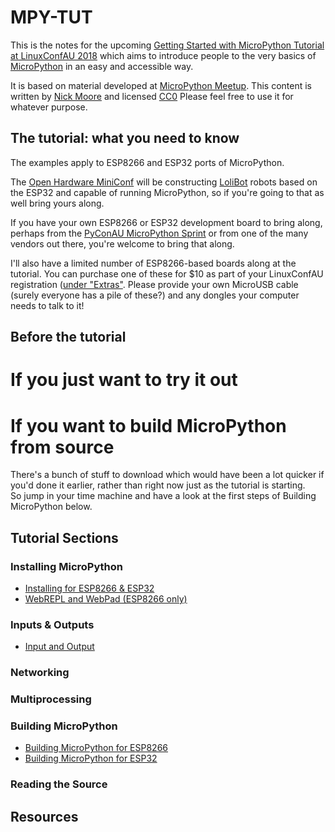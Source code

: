 # MPY-TUT

This is the notes for the upcoming
[Getting Started with MicroPython Tutorial at LinuxConfAU 2018](https://rego.linux.conf.au/schedule/presentation/42/)
which aims to introduce people to the very basics of [MicroPython](https://micropython.org/) in an easy and accessible way.

It is based on material developed at [MicroPython Meetup](https://www.meetup.com/MicroPython-Meetup/).
This content is written by [Nick Moore](http://nick.zoic.org/) and licensed [CC0](https://creativecommons.org/publicdomain/zero/1.0/)
Please feel free to use it for whatever purpose.

## The tutorial: what you need to know

The examples apply to ESP8266 and ESP32 ports of MicroPython.  

The [Open Hardware MiniConf](http://www.openhardwareconf.org/wiki/OHMC2018) will be constructing [LoliBot](https://github.com/CCHS-Melbourne/LoliBot)
robots based on the ESP32 and capable of running MicroPython, so if you're going to that as well bring yours along.

If you have your own ESP8266 or ESP32 development board to bring along, perhaps from the [PyConAU MicroPython Sprint](http://nick.zoic.org/art/micropython-sprints-pyconau/)
or from one of the many vendors out there, you're welcome to bring that along.

I'll also have a limited number of ESP8266-based boards along at the tutorial.  You can purchase one of these for $10 as part
of your LinuxConfAU registration ([under "Extras"](https://rego.linux.conf.au/tickets/category/7).
Please provide your own MicroUSB cable (surely everyone has a pile of these?) and any dongles your computer needs to talk to it!

## Before the tutorial

# If you just want to try it out


# If you want to build MicroPython from source

There's a bunch of stuff to download which would have been a lot quicker if you'd done it earlier, rather than right now just as the tutorial is starting.  
So jump in your time machine and have a look at the first steps of Building MicroPython below.

## Tutorial Sections

### Installing MicroPython

* [Installing for ESP8266 & ESP32](installing.md)
* [WebREPL and WebPad (ESP8266 only)](webrepl-and-webpad.md)

### Inputs & Outputs

* [Input and Output](input-and-output.md)

### Networking

### Multiprocessing

### Building MicroPython

* [Building MicroPython for ESP8266](building-ESP8266.md)
* [Building MicroPython for ESP32](building-ESP32.md)

### Reading the Source

## Resources




